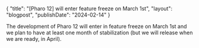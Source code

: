 {
"title": "[Pharo 12] will enter feature freeze on March 1st",
"layout": "blogpost",
"publishDate": "2024-02-14"
}

The development of Pharo 12 will enter in feature freeze on March 1st and we plan to have at least one month of stabilization (but we will release when we are ready, in April).
